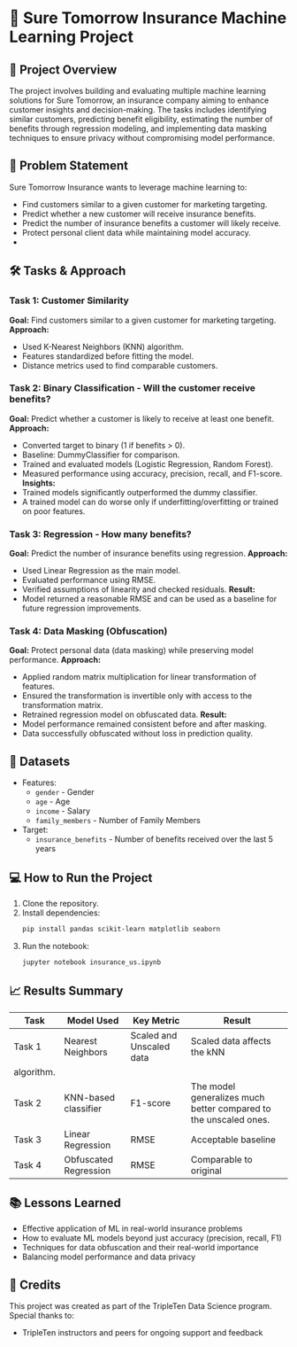 # 💼 Sure Tomorrow Insurance Machine Learning Project

## 🧠 Project Overview
The project involves building and evaluating multiple machine learning solutions for Sure Tomorrow, an insurance company aiming to enhance customer insights and decision-making. The tasks includes identifying similar customers, predicting benefit eligibility, estimating the number of benefits through regression modeling, and implementing data masking techniques to ensure privacy without compromising model performance. 

## 📌 Problem Statement
Sure Tomorrow Insurance wants to leverage machine learning to:
  - Find customers similar to a given customer for marketing targeting.
  - Predict whether a new customer will receive insurance benefits.
  - Predict the number of insurance benefits a customer will likely receive.
  - Protect personal client data while maintaining model accuracy.
  - 
## 🛠 Tasks & Approach
### Task 1: Customer Similarity
**Goal:** Find customers similar to a given customer for marketing targeting.
**Approach:**
  - Used K-Nearest Neighbors (KNN) algorithm.
  - Features standardized before fitting the model.
  - Distance metrics used to find comparable customers.

### Task 2: Binary Classification - Will the customer receive benefits?
**Goal:** Predict whether a customer is likely to receive at least one benefit.
**Approach:**
  - Converted target to binary (1 if benefits > 0).
  - Baseline: DummyClassifier for comparison.
  - Trained and evaluated models (Logistic Regression, Random Forest).
  - Measured performance using accuracy, precision, recall, and F1-score.
**Insights:**
  - Trained models significantly outperformed the dummy classifier.
  - A trained model can do worse only if underfitting/overfitting or trained on poor features.

### Task 3: Regression - How many benefits?
**Goal:** Predict the number of insurance benefits using regression.
**Approach:**
  -  Used Linear Regression as the main model.
  -  Evaluated performance using RMSE.
  -  Verified assumptions of linearity and checked residuals.
**Result:**
  - Model returned a reasonable RMSE and can be used as a baseline for future regression improvements.

### Task 4: Data Masking (Obfuscation)
**Goal:** Protect personal data (data masking) while preserving model performance.
**Approach:**
  - Applied random matrix multiplication for linear transformation of features.
  - Ensured the transformation is invertible only with access to the transformation matrix.
  - Retrained regression model on obfuscated data.
**Result:**
  - Model performance remained consistent before and after masking.
  - Data successfully obfuscated without loss in prediction quality.

## 📂 Datasets
  - Features:
      - `gender` - Gender
      - `age` - Age
      - `income` - Salary
      - `family_members` - Number of Family Members
   - Target:
      - `insurance_benefits` - Number of benefits received over the last 5 years

## 💻 How to Run the Project
  1. Clone the repository.
  2. Install dependencies:
     ```bash
     pip install pandas scikit-learn matplotlib seaborn
  3. Run the notebook:
     ```bash
     jupyter notebook insurance_us.ipynb

## 📈 Results Summary
| Task   | Model Used            | Key Metric               |   Result                         |
| ------ | --------------------- | -----------------        |   ----------------------         |
| Task 1 | Nearest Neighbors     | Scaled and Unscaled data | Scaled data affects the kNN        
                                                                         algorithm.            |
| Task 2 | KNN-based classifier  | F1-score                 | The model generalizes much better                                                                compared to the unscaled ones.   |
| Task 3 | Linear Regression     | RMSE                     | Acceptable baseline              |
| Task 4 | Obfuscated Regression | RMSE                     | Comparable to original           |

## 📚 Lessons Learned
  - Effective application of ML in real-world insurance problems
  - How to evaluate ML models beyond just accuracy (precision, recall, F1)
  - Techniques for data obfuscation and their real-world importance
  - Balancing model performance and data privacy

## 🤝 Credits
This project was created as part of the TripleTen Data Science program. Special thanks to:
  - TripleTen instructors and peers for ongoing support and feedback
